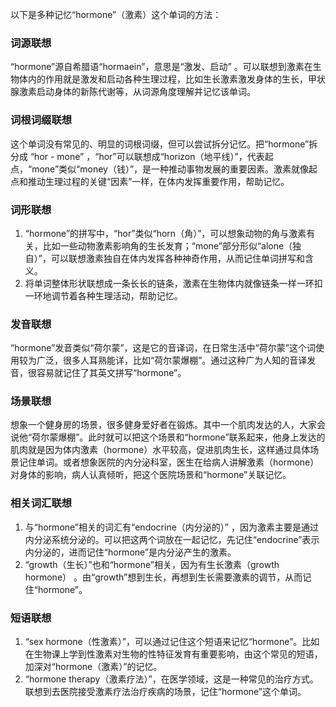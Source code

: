 以下是多种记忆“hormone”（激素）这个单词的方法：

### 词源联想
“hormone”源自希腊语“hormaein”，意思是“激发、启动” 。可以联想到激素在生物体内的作用就是激发和启动各种生理过程，比如生长激素激发身体的生长，甲状腺激素启动身体的新陈代谢等，从词源角度理解并记忆该单词。

### 词根词缀联想
这个单词没有常见的、明显的词根词缀，但可以尝试拆分记忆。把“hormone”拆分成 “hor - mone” ，“hor”可以联想成“horizon（地平线）”，代表起点，“mone”类似“money（钱）”，是一种推动事物发展的重要因素。激素就像起点和推动生理过程的关键“因素”一样，在体内发挥重要作用，帮助记忆。

### 词形联想
1. “hormone”的拼写中，“hor”类似“horn（角）”，可以想象动物的角与激素有关，比如一些动物激素影响角的生长发育；“mone”部分形似“alone（独自）”，可以联想激素独自在体内发挥各种神奇作用，从而记住单词拼写和含义。
2. 将单词整体形状联想成一条长长的链条，激素在生物体内就像链条一样一环扣一环地调节着各种生理活动，帮助记忆。

### 发音联想
“hormone”发音类似“荷尔蒙”，这是它的音译词，在日常生活中“荷尔蒙”这个词使用较为广泛，很多人耳熟能详，比如“荷尔蒙爆棚”。通过这种广为人知的音译发音，很容易就记住了其英文拼写“hormone”。

### 场景联想
想象一个健身房的场景，很多健身爱好者在锻炼。其中一个肌肉发达的人，大家会说他“荷尔蒙爆棚”。此时就可以把这个场景和“hormone”联系起来，他身上发达的肌肉就是因为体内激素（hormone）水平较高，促进肌肉生长，这样通过具体场景记住单词。或者想象医院的内分泌科室，医生在给病人讲解激素（hormone）对身体的影响，病人认真倾听，把这个医院场景和“hormone”关联记忆。

### 相关词汇联想
1. 与“hormone”相关的词汇有“endocrine（内分泌的）” ，因为激素主要是通过内分泌系统分泌的。可以把这两个词放在一起记忆，先记住“endocrine”表示内分泌的，进而记住“hormone”是内分泌产生的激素。
2. “growth（生长）”也和“hormone”相关，因为有生长激素（growth hormone） 。由“growth”想到生长，再想到生长需要激素的调节，从而记住“hormone”。

### 短语联想
1. “sex hormone（性激素）”，可以通过记住这个短语来记忆“hormone”。比如在生物课上学到性激素对生物的性特征发育有重要影响，由这个常见的短语，加深对“hormone（激素）”的记忆。
2. “hormone therapy（激素疗法）”，在医学领域，这是一种常见的治疗方式。联想到去医院接受激素疗法治疗疾病的场景，记住“hormone”这个单词。 